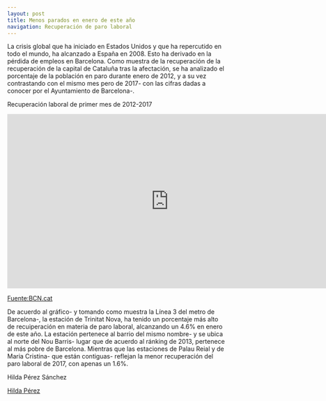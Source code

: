 ```yaml
---
layout: post
title: Menos parados en enero de este año
navigation: Recuperación de paro laboral
---
```


La crisis global que ha iniciado en Estados Unidos y que ha repercutido en todo el mundo, ha alcanzado a España en 2008. Esto ha derivado en la pérdida de empleos en Barcelona. 
Como muestra de la recuperación de la recuperación de la capital de Cataluña tras la afectación, se ha analizado el porcentaje de la población en paro durante enero de 2012, y a su vez contrastando con el mismo mes pero de 2017- con las cifras dadas a conocer por el Ayuntamiento de Barcelona-.

Recuperación laboral de primer mes de 2012-2017

<iframe width="740" height="400" scrolling="no" frameborder="no" src="https://fusiontables.google.com/embedviz?containerId=googft-gviz-canvas&amp;q=select+col2%3E%3E0%2C+col10%3E%3E0%2C+col5%3E%3E1+from+1Fp9zsgLsdwJZdC1wht5FBoRoBLV-8_WLprqtJuWT+order+by+col10%3E%3E0+asc+limit+26&amp;viz=GVIZ&amp;t=LINE&amp;uiversion=2&amp;gco_forceIFrame=true&amp;gco_hasLabelsColumn=true&amp;gco_vAxes=%5B%7B%22title%22%3Anull%2C+%22minValue%22%3Anull%2C+%22maxValue%22%3Anull%2C+%22useFormatFromData%22%3Atrue%2C+%22viewWindow%22%3A%7B%22max%22%3Anull%2C+%22min%22%3Anull%7D%7D%2C%7B%22useFormatFromData%22%3Atrue%2C+%22viewWindow%22%3A%7B%22max%22%3Anull%2C+%22min%22%3Anull%7D%2C+%22minValue%22%3Anull%2C+%22maxValue%22%3Anull%2C+%22textStyle%22%3A%7B%22color%22%3A%22none%22%2C+%22fontSize%22%3A12%7D%7D%5D&amp;gco_useFirstColumnAsDomain=true&amp;gco_legacyScatterChartLabels=true&amp;gco_curveType=&amp;gco_booleanRole=certainty&amp;gco_lineWidth=2&amp;gco_hAxis=%7B%22useFormatFromData%22%3Atrue%2C+%22minValue%22%3Anull%2C+%22maxValue%22%3Anull%2C+%22viewWindow%22%3Anull%2C+%22viewWindowMode%22%3Anull%2C+%22textStyle%22%3A%7B%22color%22%3A%22%23000000%22%2C+%22fontSize%22%3A12%7D%7D&amp;gco_legend=none&amp;gco_series=%7B%220%22%3A%7B%22color%22%3A%22none%22%2C+%22targetAxisIndex%22%3A1%7D%2C+%221%22%3A%7B%22color%22%3A%22%2338761d%22%2C+%22targetAxisIndex%22%3A0%7D%7D&amp;gco_title=Recuperaci%C3%B3n+paro+laboral&amp;width=740&amp;height=400"></iframe>

 [Fuente:BCN.cat](http://www.bcn.cat/estadistica/catala/dades/barris/ttreball/atur/evolucio/index.htm) 



 De acuerdo al gráfico- y tomando como muestra la Línea 3 del metro de Barcelona-, la estación de Trinitat Nova, ha tenido un porcentaje más alto de recuiperación en materia de paro laboral, alcanzando un 4.6% en enero de este año. La estación pertenece al barrio del mismo nombre- y se ubica al norte del Nou Barris- lugar que de acuerdo al ránking de 2013, pertenece al más pobre de Barcelona.
 Mientras que las estaciones de Palau Reial y de Maria Cristina- que están contiguas- reflejan la menor recuperación del paro laboral de 2017, con apenas un 1.6%.
  
 
 Hilda Pérez Sánchez
 
 [Hilda Pérez](https://www.linkedin.com/in/hilda-p%C3%A9rez-b3b61b113/)


